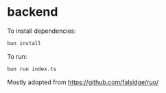 # backend

To install dependencies:

```bash
bun install
```

To run:

```bash
bun run index.ts
```

Mostly adopted from https://github.com/falsidge/ruo/
